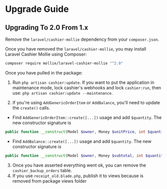 # Upgrade Guide

## Upgrading To 2.0 From 1.x

Remove the `laravel/cashier-mollie` dependency from your `composer.json`.

Once you have removed  the `laravel/cashier-mollie`, you may install Laravel Cashier Mollie using Composer:

```bash
composer require mollie/laravel-cashier-mollie "^2.0"
```

Once you have pulled in the package:

1. Run `php artisan cashier:update`. If you want to put the application in maintenance mode, lock cashier's webhooks and lock `cashier:run`, then use: `php artisan cashier:update --maintenance`.

2. If you're using `AddGenericOrderItem` or `AddBalance`, you'll need to update the `create()` calls.

- Find `AddGenericOrderItem::create([...])` usage and add `$quantity`. The new constructor signature is
```php
public function __construct(Model $owner, Money $unitPrice, int $quantity, string $description, int $roundingMode = Money::ROUND_HALF_UP) {...}
```
- Find `AddBalance::create([...])` usage and add `$quantity`. The new constructor signature is
```php
public function __construct(Model $owner, Money $subtotal, int $quantity, string $description) {...}
```
3. Once you have asserted everything went ok, you can remove the `cashier_backup_orders` table.
4. If you use `receipt_old.blade.php`, publish it to views because is removed from package views folder
